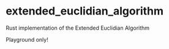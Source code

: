 # extended_euclidian_algorithm
Rust implementation of the Extended Euclidian Algorithm

Playground only!
